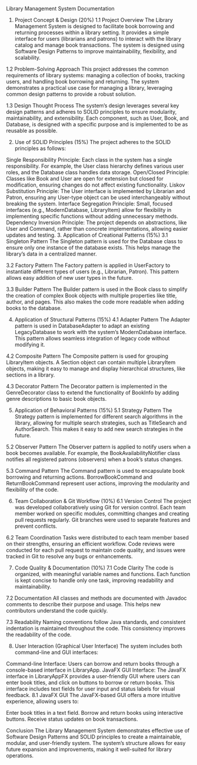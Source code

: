 Library Management System Documentation
1. Project Concept & Design (20%)
1.1 Project Overview
The Library Management System is designed to facilitate book borrowing and returning processes within a library setting. It provides a simple interface for users (librarians and patrons) to interact with the library catalog and manage book transactions. The system is designed using Software Design Patterns to improve maintainability, flexibility, and scalability.

1.2 Problem-Solving Approach
This project addresses the common requirements of library systems: managing a collection of books, tracking users, and handling book borrowing and returning. The system demonstrates a practical use case for managing a library, leveraging common design patterns to provide a robust solution.

1.3 Design Thought Process
The system’s design leverages several key design patterns and adheres to SOLID principles to ensure modularity, maintainability, and extensibility. Each component, such as User, Book, and Database, is designed with a specific purpose and is implemented to be as reusable as possible.

2. Use of SOLID Principles (15%)
The project adheres to the SOLID principles as follows:

Single Responsibility Principle: Each class in the system has a single responsibility. For example, the User class hierarchy defines various user roles, and the Database class handles data storage.
Open/Closed Principle: Classes like Book and User are open for extension but closed for modification, ensuring changes do not affect existing functionality.
Liskov Substitution Principle: The User interface is implemented by Librarian and Patron, ensuring any User-type object can be used interchangeably without breaking the system.
Interface Segregation Principle: Small, focused interfaces (e.g., ModernDatabase, LibraryItem) allow for flexibility in implementing specific functions without adding unnecessary methods.
Dependency Inversion Principle: The project depends on abstractions, like User and Command, rather than concrete implementations, allowing easier updates and testing.
3. Application of Creational Patterns (15%)
3.1 Singleton Pattern
The Singleton pattern is used for the Database class to ensure only one instance of the database exists. This helps manage the library’s data in a centralized manner.

3.2 Factory Pattern
The Factory pattern is applied in UserFactory to instantiate different types of users (e.g., Librarian, Patron). This pattern allows easy addition of new user types in the future.

3.3 Builder Pattern
The Builder pattern is used in the Book class to simplify the creation of complex Book objects with multiple properties like title, author, and pages. This also makes the code more readable when adding books to the database.

4. Application of Structural Patterns (15%)
4.1 Adapter Pattern
The Adapter pattern is used in DatabaseAdapter to adapt an existing LegacyDatabase to work with the system’s ModernDatabase interface. This pattern allows seamless integration of legacy code without modifying it.

4.2 Composite Pattern
The Composite pattern is used for grouping LibraryItem objects. A Section object can contain multiple LibraryItem objects, making it easy to manage and display hierarchical structures, like sections in a library.

4.3 Decorator Pattern
The Decorator pattern is implemented in the GenreDecorator class to extend the functionality of BookInfo by adding genre descriptions to basic book objects.

5. Application of Behavioral Patterns (15%)
5.1 Strategy Pattern
The Strategy pattern is implemented for different search algorithms in the library, allowing for multiple search strategies, such as TitleSearch and AuthorSearch. This makes it easy to add new search strategies in the future.

5.2 Observer Pattern
The Observer pattern is applied to notify users when a book becomes available. For example, the BookAvailabilityNotifier class notifies all registered patrons (observers) when a book’s status changes.

5.3 Command Pattern
The Command pattern is used to encapsulate book borrowing and returning actions. BorrowBookCommand and ReturnBookCommand represent user actions, improving the modularity and flexibility of the code.

6. Team Collaboration & Git Workflow (10%)
6.1 Version Control
The project was developed collaboratively using Git for version control. Each team member worked on specific modules, committing changes and creating pull requests regularly. Git branches were used to separate features and prevent conflicts.

6.2 Team Coordination
Tasks were distributed to each team member based on their strengths, ensuring an efficient workflow. Code reviews were conducted for each pull request to maintain code quality, and issues were tracked in Git to resolve any bugs or enhancements.

7. Code Quality & Documentation (10%)
7.1 Code Clarity
The code is organized, with meaningful variable names and functions. Each function is kept concise to handle only one task, improving readability and maintainability.

7.2 Documentation
All classes and methods are documented with Javadoc comments to describe their purpose and usage. This helps new contributors understand the code quickly.

7.3 Readability
Naming conventions follow Java standards, and consistent indentation is maintained throughout the code. This consistency improves the readability of the code.

8. User Interaction (Graphical User Interface)
The system includes both command-line and GUI interfaces:

Command-line Interface: Users can borrow and return books through a console-based interface in LibraryApp.
JavaFX GUI Interface: The JavaFX interface in LibraryAppFX provides a user-friendly GUI where users can enter book titles, and click on buttons to borrow or return books. This interface includes text fields for user input and status labels for visual feedback.
8.1 JavaFX GUI
The JavaFX-based GUI offers a more intuitive experience, allowing users to:

Enter book titles in a text field.
Borrow and return books using interactive buttons.
Receive status updates on book transactions.


Conclusion
The Library Management System demonstrates effective use of Software Design Patterns and SOLID principles to create a maintainable, modular, and user-friendly system. The system’s structure allows for easy future expansion and improvements, making it well-suited for library operations.
